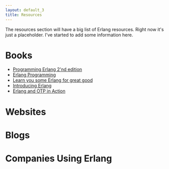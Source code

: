 ```yaml
---
layout: default_3
title: Resources
---
```


The resources section will have a big list of Erlang resources. Right now it's
just a placeholder. I've started to add some information here.

Books
=====
* [Programming Erlang 2'nd edition](http://pragprog.com/book/jaerlang2/programming-erlang)
* [Erlang Programming](http://shop.oreilly.com/product/9780596518189.do)
* [Learn you some Erlang for great good](http://learnyousomeerlang.com/)
* [Introducing Erlang](http://shop.oreilly.com/product/0636920025818.do)
* [Erlang and OTP in Action](http://www.manning.com/logan/)


Websites
=======

Blogs 
=====

Companies Using Erlang
======================
